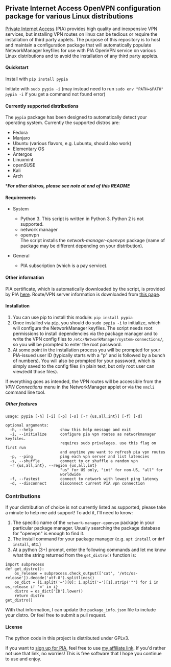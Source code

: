 ## Private Internet Access OpenVPN configuration package for various Linux distributions

[Private Internet Access](https://www.privateinternetaccess.com/pages/buy-vpn/pypia) (PIA) provides high quality and inexpensive VPN services, but installing VPN routes on linux can be tedious or require the installation of third party applets. The purpose of this repository is to host and maintain a configuration package that will automatically populate NetworkManager keyfiles for use with PIA OpenVPN service on various Linux distributions and to avoid the installation of any third party applets.

#### Quickstart
Install with `pip install pypia`

Initiate with `sudo pypia -i` (may instead need to run `sudo env "PATH=$PATH" pypia -i` if you get a command not found error)

#### Currently supported distributions
The `pypia` package has been designed to automatically detect your operating system. Currently the supported distros are:
* Fedora
* Manjaro
* Ubuntu (various flavors, e.g. Lubuntu, should also work)
* Elementary OS
* Antergos
* Linuxmint
* openSUSE
* Kali
* Arch

****For other distros, please see note at end of this README***

#### Requirements
* System
  * Python 3. This script is written in Python 3. Python 2 is not supported.
  * network manager
  * openvpn  
The script installs the *network-manager-openvpn* package (name of package may be different depending on your distribution).

* General
  * PIA subscription (which is a pay service).

#### Other information
PIA certificate, which is automatically downloaded by the script, is provided by PIA [here](https://www.privateinternetaccess.com/openvpn/ca.crt).
Route/VPN server information is downloaded from [this page](https://www.privateinternetaccess.com/vpninfo/servers).

#### Installation
1. You can use pip to install this module:
`pip install pypia`
2. Once installed via `pip`, you should do `sudo pypia -i` to initialize, which will configure the NetworkManager keyfiles. The script needs root permissions to install dependencies via the package manager and to write the VPN config files to `/etc/NetworkManager/system-connections/`, so you will be prompted to enter the root password.
3. At some point in the installation process you will be prompted for your PIA-issued user ID (typically starts with a "p" and is followed by a bunch of numbers). You will also be prompted for your password, which is simply saved to the config files (in plain text, but only root user can view/edit those files).

If everything goes as intended, the VPN routes will be accessible from the *VPN Connections* menu in the NetworkManager applet or via the `nmcli` command line tool.

##### Other features

    usage: pypia [-h] [-i] [-p] [-s] [-r {us,all,int}] [-f] [-d]

    optional arguments:
      -h, --help            show this help message and exit
      -i, --initialize      configure pia vpn routes as networkmanager keyfiles.
                            requires sudo priveleges. use this flag on first run
                            and anytime you want to refresh pia vpn routes
      -p, --ping            ping each vpn server and list latencies
      -s, --shuffle         connect to or shuffle a random vpn
      -r {us,all,int}, --region {us,all,int}
                            "us" for US only, "int" for non-US, "all" for
                            worldwide
      -f, --fastest         connect to network with lowest ping latency
      -d, --disconnect      disconnect current PIA vpn connection

### Contributions
If your distribution of choice is not currently listed as supported, please take a minute to help me add support! To add it, I'll need to know:

1. The specific name of the `network-manager-openvpn` package in your particular package manager. Usually searching the package database for "openvpn" is enough to find it.
2. The install command for your package manager (e.g. `apt install` or `dnf install`, etc.)
3. At a python (3+) prompt, enter the following commands and let me know what the string returned from the `get_distro()` function is:
```
import subprocess
def get_distro():
    os_release = subprocess.check_output(['cat', '/etc/os-release']).decode('utf-8').splitlines()
    os_dict = {i.split('=')[0]: i.split('=')[1].strip('"') for i in os_release if '=' in i}
    distro = os_dict['ID'].lower()
    return distro
get_distro()
```
With that information, I can update the `package_info.json` file to include your distro. Or feel free to submit a pull request.

#### License
The python code in this project is distributed under GPLv3.

If you want to [sign up for PIA](https://www.privateinternetaccess.com/pages/buy-vpn/pypia), feel free to use [my affiliate link](https://www.privateinternetaccess.com/pages/buy-vpn/pypia). If you'd rather not use that link, no worries! This is free software that I hope you continue to use and enjoy.
